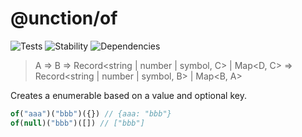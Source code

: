 # @unction/of

![Tests][BADGE_TRAVIS]
![Stability][BADGE_STABILITY]
![Dependencies][BADGE_DEPENDENCY]

> A => B => Record<string | number | symbol, C> | Map<D, C> => Record<string | number | symbol, B> | Map<B, A>

Creates a enumerable based on a value and optional key.

``` javascript
of("aaa")("bbb")({}) // {aaa: "bbb"}
of(null)("bbb")([]) // ["bbb"]
```

[BADGE_TRAVIS]: https://img.shields.io/travis/unctionjs/of.svg?maxAge=2592000&style=flat-square
[BADGE_STABILITY]: https://img.shields.io/badge/stability-strong-green.svg?maxAge=2592000&style=flat-square
[BADGE_DEPENDENCY]: https://img.shields.io/david/unctionjs/of.svg?maxAge=2592000&style=flat-square
